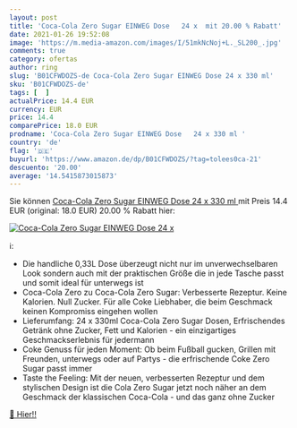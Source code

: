 ```yaml
---
layout: post
title: 'Coca-Cola Zero Sugar EINWEG Dose   24 x  mit 20.00 % Rabatt'
date: 2021-01-26 19:52:08
image: 'https://m.media-amazon.com/images/I/51mkNcNoj+L._SL200_.jpg'
comments: true
category: ofertas
author: ring
slug: 'B01CFWDOZS-de Coca-Cola Zero Sugar EINWEG Dose 24 x 330 ml'
sku: 'B01CFWDOZS-de'
tags: [  ]
actualPrice: 14.4 EUR
currency: EUR
price: 14.4
comparePrice: 18.0 EUR
prodname: 'Coca-Cola Zero Sugar EINWEG Dose   24 x 330 ml '
country: 'de'
flag: '🇩🇪'
buyurl: 'https://www.amazon.de/dp/B01CFWDOZS/?tag=tolees0ca-21'
descuento: '20.00'
average: '14.5415873015873'
---
```


Sie können [Coca-Cola Zero Sugar EINWEG Dose   24 x 330 ml ](https://www.amazon.de/dp/B01CFWDOZS/?tag=tolees0ca-21) mit Preis 14.4 EUR (original: 18.0 EUR) 20.00 % Rabatt hier:

[![Coca-Cola Zero Sugar EINWEG Dose   24 x ](https://m.media-amazon.com/images/I/51mkNcNoj+L._SL200_.jpg)](https://www.amazon.de/dp/B01CFWDOZS/?tag=tolees0ca-21)

ℹ️:

- Die handliche 0,33L Dose überzeugt nicht nur im unverwechselbaren Look sondern auch mit der praktischen Größe die in jede Tasche passt und somit ideal für unterwegs ist
- Coca-Cola Zero zu Coca-Cola Zero Sugar: Verbesserte Rezeptur. Keine Kalorien. Null Zucker. Für alle Coke Liebhaber, die beim Geschmack keinen Kompromiss eingehen wollen
- Lieferumfang: 24 x 330ml Coca-Cola Zero Sugar Dosen, Erfrischendes Getränk ohne Zucker, Fett und Kalorien - ein einzigartiges Geschmackserlebnis für jedermann
- Coke Genuss für jeden Moment: Ob beim Fußball gucken, Grillen mit Freunden, unterwegs oder auf Partys - die erfrischende Coke Zero Sugar passt immer
- Taste the Feeling: Mit der neuen, verbesserten Rezeptur und dem stylischen Design ist die Cola Zero Sugar jetzt noch näher an dem Geschmack der klassischen Coca-Cola - und das ganz ohne Zucker

[🛒 Hier!!](https://www.amazon.de/dp/B01CFWDOZS/?tag=tolees0ca-21)

